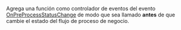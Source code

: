 Agrega una función como controlador de eventos del evento [OnPreProcessStatusChange](../../../events/onpreprocessstatuschange.md) de modo que sea llamado **antes** de que cambie el estado del flujo de proceso de negocio.